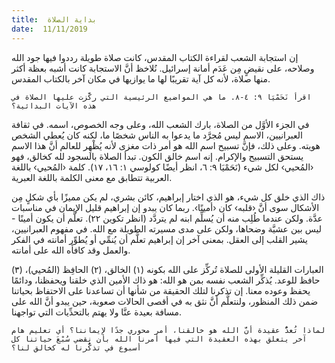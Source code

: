 ```yaml
---
title:  بداية الصلاة
date:  11/11/2019
---
```


إن استجابة الشعب لقراءة الكتاب المقدس، كانت صلاة طويلة رددوا فيها جود الله وصلاحه، على نقيضٍ مِن عَدَم أمانة إسرائيل. نُلاخظ أنَّ الاستجابة كانت أشبه بعظة أكثر منها صلاة، لأنه كل آية تقريبًا لها ما يوازيها في مكان آخر بالكتاب المقدس.

`اقرأ نَحَمْيَا ٩: ٤-٨. ما هي المواضيع الرئيسية التي ركَّزت عليها الصلاة في هذه الآيات البدائية؟`

في الجزء الأوَّل من الصلاة، بارك الشعب الله، وعلى وجه الخصوص، اسمه. في ثقافة العبرانيين، الاسم ليس مُجرَّد ما يدعوا به الناس شخصًا ما، لكنه كان يُعطي الشخص هويته. وعلى ذلك، فإنَّ تسبيح اسم الله هو أمر ذات مغزى لأنه يُظْهِر للعالم أنَّ هذا الاسم يستحق التسبيح والإكرام. إنه اسم خالق الكون. تبدأ الصلاة بالسجود لله كخالق، فهو ‹المُحيي› لكل شيء (نَحَمْيَا ٩: ٦، انظر أيضًا كولوسي ١: ١٦، ١٧). كلمة ‹المُحيي› باللغة العربية تتطابق مع معنى الكلمة باللغة العبرية.

ذاك الذي خلق كل شيء، هو الذي اختار إبراهيم، كائن بشري، لم يكن مميزًا بأي شكلٍ مِن الأشكال سوى أنَّ ‹قلبه› كان ‹أمينًا›. ربما كان يبدو إن إبراهيم قليل الإيمان في مناسبات عدَّة. ولكن عندما طُلِب منه أن يُسلِّم ابنه لم يتردَّد (انظر تكوين ٢٢). تعلَّم أن يكون أمينًا - ليس بين عشيَّة وضحاها، ولكن على مدى مسيرته الطويلة مع الله. في مفهوم العبرانيين، يشير القلب إلى العقل. بمعنى آخر إن إبراهيم تعلَّم أن يُنمِّي أو يُطوِّر أمانته في الفكر والعمل وقد كافأه الله على أمانته.

العبارات القليلة الأولى للصلاة تُركِّز على الله بكونه (١) الخالق، (٢) الحافِظ  (المُحيي)، (٣) حافظ للوعد. يُذكِّر الشعب نفسه بمن هو الله: هو ذاك الأمين الذي خلقنا ويحفظنا، ودائمًا يحفظ وعوده معنا. إن تذكرنا لتلك الحقيقة من شأنها أن تساعدنا على الاحتفاظ بحياتنا ضمن ذلك المنظور، ولنتعلَّم أنَّ نثق به في أقصى الحالات صعوبة، حين يبدو أنَّ الله على مسافة بعيدة عنَّا ولا يهتم بالتحدِّيات التي تواجهنا.

`لماذا تُعدُّ عقيدة أنَّ الله هو خالقنا، أمر محوري جدًا لإيماننا؟ أي تعليم هام آخر يتعلق بهذه العقيدة التي فيها أمرنا الله بأن نقضي سُبْعَ حياتنا كل أسبوع في تذكُّرنا له كخالق لنا؟`